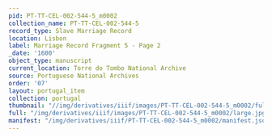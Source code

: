 ```yaml
---
pid: PT-TT-CEL-002-544-5_m0002
collection_name: PT-TT-CEL-002-544-5
record_type: Slave Marriage Record
location: Lisbon
label: Marriage Record Fragment 5 - Page 2
_date: '1600'
object_type: manuscript
current_location: Torre do Tombo National Archive
source: Portuguese National Archives
order: '07'
layout: portugal_item
collection: portugal
thumbnail: "//img/derivatives/iiif/images/PT-TT-CEL-002-544-5_m0002/full/250,/0/default.jpg"
full: "/img/derivatives/iiif/images/PT-TT-CEL-002-544-5_m0002/large.jpg"
manifest: "/img/derivatives/iiif/PT-TT-CEL-002-544-5_m0002/manifest.json"
---
```

